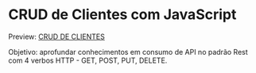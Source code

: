 # CRUD de Clientes com JavaScript
Preview: <a href="https://thsantos-dev.github.io/crud-clientes-js/">CRUD DE CLIENTES</a>

<span>Objetivo: aprofundar conhecimentos em consumo de API no padrão Rest com 4 verbos HTTP - GET, POST, PUT, DELETE.</span>
